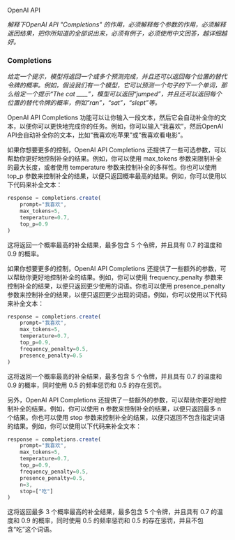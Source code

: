 OpenAI API

*解释下OpenAI API "Completions" 的作用，必须解释每个参数的作用，必须解释返回结果，把你所知道的全部说出来，必须有例子，必须使用中文回答，越详细越好。*

### Completions
*给定一个提示，模型将返回一个或多个预测完成，并且还可以返回每个位置的替代令牌的概率。例如，假设我们有一个模型，它可以预测一个句子的下一个单词，那么给定一个提示“The cat ____”，模型可以返回“jumped”，并且还可以返回每个位置的替代令牌的概率，例如“ran”，“sat”，“slept”等。*

OpenAI API Completions 功能可以让你输入一段文本，然后它会自动补全你的文本，以便你可以更快地完成你的任务。例如，你可以输入“我喜欢”，然后OpenAI API会自动补全你的文本，比如“我喜欢吃苹果”或“我喜欢看电影”。

如果你想要更多的控制，OpenAI API Completions 还提供了一些可选参数，可以帮助你更好地控制补全的结果。例如，你可以使用 max_tokens 参数来限制补全的最大长度，或者使用 temperature 参数来控制补全的多样性。你也可以使用 top_p 参数来控制补全的结果，以便只返回概率最高的结果。例如，你可以使用以下代码来补全文本：
```javascript
response = completions.create(
    prompt="我喜欢",
    max_tokens=5,
    temperature=0.7,
    top_p=0.9
)
```
这将返回一个概率最高的补全结果，最多包含 5 个令牌，并且具有 0.7 的温度和 0.9 的概率。

如果你想要更多的控制，OpenAI API Completions 还提供了一些额外的参数，可以帮助你更好地控制补全的结果。例如，你可以使用 frequency_penalty 参数来控制补全的结果，以便只返回更少使用的词语。你也可以使用 presence_penalty 参数来控制补全的结果，以便只返回更少出现的词语。例如，你可以使用以下代码来补全文本：
```javascript
response = completions.create(
    prompt="我喜欢",
    max_tokens=5,
    temperature=0.7,
    top_p=0.9,
    frequency_penalty=0.5,
    presence_penalty=0.5
)
```
这将返回一个概率最高的补全结果，最多包含 5 个令牌，并且具有 0.7 的温度和 0.9 的概率，同时使用 0.5 的频率惩罚和 0.5 的存在惩罚。

另外，OpenAI API Completions 还提供了一些额外的参数，可以帮助你更好地控制补全的结果。例如，你可以使用 n 参数来控制补全的结果，以便只返回最多 n 个结果。你也可以使用 stop 参数来控制补全的结果，以便只返回不包含指定词语的结果。例如，你可以使用以下代码来补全文本：
```javascript
response = completions.create(
    prompt="我喜欢",
    max_tokens=5,
    temperature=0.7,
    top_p=0.9,
    frequency_penalty=0.5,
    presence_penalty=0.5,
    n=3,
    stop=["吃"]
)
```
这将返回最多 3 个概率最高的补全结果，最多包含 5 个令牌，并且具有 0.7 的温度和 0.9 的概率，同时使用 0.5 的频率惩罚和 0.5 的存在惩罚，并且不包含“吃”这个词语。








